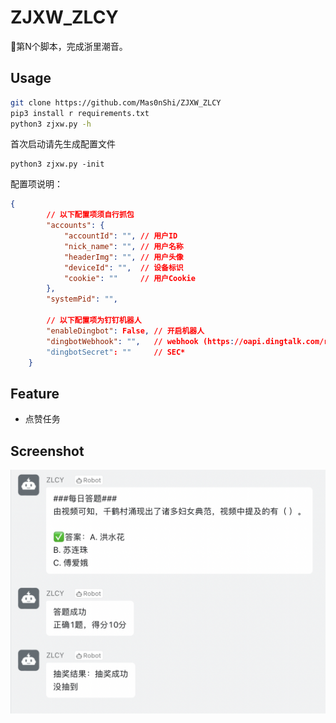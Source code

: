 # ZJXW_ZLCY

🐛第N个脚本，完成浙里潮音。

## Usage

```zsh
git clone https://github.com/Mas0nShi/ZJXW_ZLCY
pip3 install r requirements.txt
python3 zjxw.py -h
```

首次启动请先生成配置文件

```shell
python3 zjxw.py -init
```

配置项说明：



```json
{
        // 以下配置项须自行抓包 
        "accounts": {
            "accountId": "", // 用户ID
            "nick_name": "", // 用户名称
            "headerImg": "", // 用户头像
            "deviceId": "",  // 设备标识
            "cookie": ""     // 用户Cookie
        },
        "systemPid": "",
        
        // 以下配置项为钉钉机器人
        "enableDingbot": False, // 开启机器人
        "dingbotWebhook": "",   // webhook (https://oapi.dingtalk.com/robot/send?access_token=*)
        "dingbotSecret": ""     // SEC*
    }
```

## Feature

- 点赞任务


## Screenshot

![](image.png)
